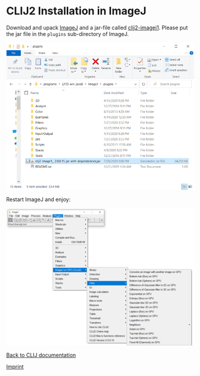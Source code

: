 # CLIJ2 Installation in ImageJ

Download and upack [ImageJ](https://imagej.nih.gov/ij/download.html) and a jar-file called [clij2-imagej1](https://github.com/clij/clij2-imagej1/releases/download/2.0.0.21/clij2-imagej1_-2.0.0.21-jar-with-dependencies.jar). 
Please put the jar file in the `plugins` sub-directory of ImageJ.

![Image](images/installation.png)

Restart ImageJ and enjoy:

![Image](images/screenshot.png)

[Back to CLIJ documentation](https://clij.github.io/)

[Imprint](https://clij.github.io/imprint)
